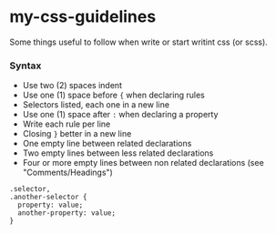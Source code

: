 # my-css-guidelines 
Some things useful to follow when write or start writint css (or scss).

### Syntax
- Use two (2) spaces indent
- Use one (1) space before `{` when declaring rules
- Selectors listed, each one in a new line
- Use one (1) space after `:` when declaring a property
- Write each rule per line
- Closing `}` better in a new line
- One empty line between related declarations
- Two empty lines between less related declarations 
- Four or more empty lines between non related declarations (see "Comments/Headings")

```
.selector,
.another-selector {
  property: value;
  another-property: value;
}
```


